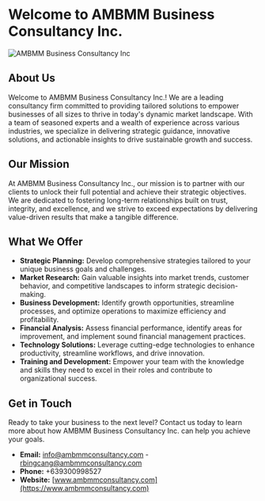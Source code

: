 # Welcome to AMBMM Business Consultancy Inc.
![AMBMM Business Consultancy Inc](https://github.com/ambmm2024/ambmm2024/assets/170313715/6c44acf4-567f-45bc-912f-931fcf5455ea)

## About Us

Welcome to AMBMM Business Consultancy Inc.! We are a leading consultancy firm committed to providing tailored solutions to empower businesses of all sizes to thrive in today's dynamic market landscape. With a team of seasoned experts and a wealth of experience across various industries, we specialize in delivering strategic guidance, innovative solutions, and actionable insights to drive sustainable growth and success.

## Our Mission

At AMBMM Business Consultancy Inc., our mission is to partner with our clients to unlock their full potential and achieve their strategic objectives. We are dedicated to fostering long-term relationships built on trust, integrity, and excellence, and we strive to exceed expectations by delivering value-driven results that make a tangible difference.

## What We Offer

- **Strategic Planning:** Develop comprehensive strategies tailored to your unique business goals and challenges.
- **Market Research:** Gain valuable insights into market trends, customer behavior, and competitive landscapes to inform strategic decision-making.
- **Business Development:** Identify growth opportunities, streamline processes, and optimize operations to maximize efficiency and profitability.
- **Financial Analysis:** Assess financial performance, identify areas for improvement, and implement sound financial management practices.
- **Technology Solutions:** Leverage cutting-edge technologies to enhance productivity, streamline workflows, and drive innovation.
- **Training and Development:** Empower your team with the knowledge and skills they need to excel in their roles and contribute to organizational success.

## Get in Touch

Ready to take your business to the next level? Contact us today to learn more about how AMBMM Business Consultancy Inc. can help you achieve your goals.

- **Email:** info@ambmmconsultancy.com - rbingcang@ambmmconsultancy.com
- **Phone:** +639300998527
- **Website:** [www.ambmmconsultancy.com](https://www.ambmmconsultancy.com)
